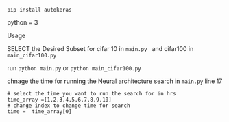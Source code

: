 `pip install autokeras`

python = 3

Usage

SELECT the Desired Subset for cifar 10 in  `main.py ` and cifar100 in `main_cifar100.py`

run  `python main.py` or `python main_cifar100.py`

chnage the time for running the Neural architecture search in `main.py` line 17

```
# select the time you want to run the search for in hrs 
time_array =[1,2,3,4,5,6,7,8,9,10]
# change index to change time for search
time =  time_array[0]
```